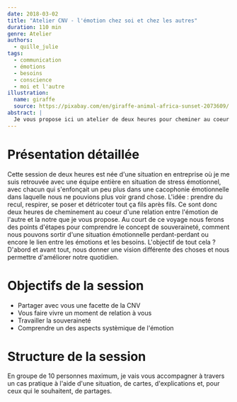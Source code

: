 ```yaml
---
date: 2018-03-02
title: "Atelier CNV - l'émotion chez soi et chez les autres"
duration: 110 min
genre: Atelier
authors:
  - quille_julie
tags:
  - communication
  - émotions
  - besoins
  - conscience
  - moi et l'autre
illustration:
  name: giraffe
  source: https://pixabay.com/en/giraffe-animal-africa-sunset-2073609/
abstract: |
  Je vous propose ici un atelier de deux heures pour cheminer au coeur d'une relation entre l'émotion de l'autre et la notre. Au court de ce voyage nous ferons des points d'étapes pour comprendre le concept de souveraineté, comment nous pouvons sortir d'une situation émotionnelle perdant-perdant ou encore le lien entre les émotions et les besoins. L'objectif de tout cela ? D'abord et avant tout, nous donner une vision différente des choses et nous permettre d'améliorer notre quotidien.
---
```


# Présentation détaillée

Cette session de deux heures est née d'une situation en entreprise où je me suis retrouvée avec une équipe entière en situation de stress émotionnel, avec chacun qui s'enfonçait un peu plus dans une cacophonie émotionnelle dans laquelle nous ne pouvions plus voir grand chose. L'idée : prendre du recul, respirer, se poser et détricoter tout ça fils après fils.
Ce sont donc deux heures de cheminement au coeur d'une relation entre l'émotion de l'autre et la notre que je vous propose. Au court de ce voyage nous ferons des points d'étapes pour comprendre le concept de souveraineté, comment nous pouvons sortir d'une situation émotionnelle perdant-perdant ou encore le lien entre les émotions et les besoins. L'objectif de tout cela ? D'abord et avant tout, nous donner une vision différente des choses et nous permettre d'améliorer notre quotidien.

# Objectifs de la session

- Partager avec vous une facette de la CNV
- Vous faire vivre un moment de relation à vous
- Travailler la souveraineté
- Comprendre un des aspects systèmique de l'émotion

# Structure de la session

En groupe de 10 personnes maximum, je vais vous accompagner à travers un cas pratique à l'aide d'une situation, de cartes, d'explications et, pour ceux qui le souhaitent, de partages.
